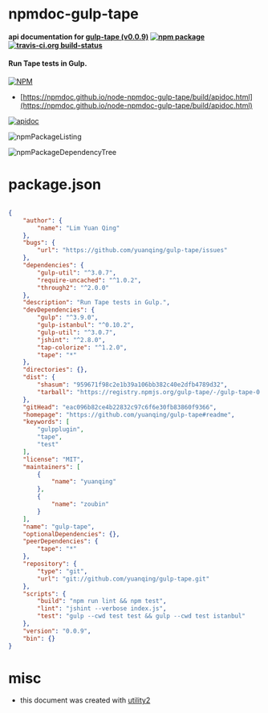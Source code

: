 # npmdoc-gulp-tape

#### api documentation for  [gulp-tape (v0.0.9)](https://github.com/yuanqing/gulp-tape#readme)  [![npm package](https://img.shields.io/npm/v/npmdoc-gulp-tape.svg?style=flat-square)](https://www.npmjs.org/package/npmdoc-gulp-tape) [![travis-ci.org build-status](https://api.travis-ci.org/npmdoc/node-npmdoc-gulp-tape.svg)](https://travis-ci.org/npmdoc/node-npmdoc-gulp-tape)

#### Run Tape tests in Gulp.

[![NPM](https://nodei.co/npm/gulp-tape.png?downloads=true&downloadRank=true&stars=true)](https://www.npmjs.com/package/gulp-tape)

- [https://npmdoc.github.io/node-npmdoc-gulp-tape/build/apidoc.html](https://npmdoc.github.io/node-npmdoc-gulp-tape/build/apidoc.html)

[![apidoc](https://npmdoc.github.io/node-npmdoc-gulp-tape/build/screenCapture.buildCi.browser.%252Ftmp%252Fbuild%252Fapidoc.html.png)](https://npmdoc.github.io/node-npmdoc-gulp-tape/build/apidoc.html)

![npmPackageListing](https://npmdoc.github.io/node-npmdoc-gulp-tape/build/screenCapture.npmPackageListing.svg)

![npmPackageDependencyTree](https://npmdoc.github.io/node-npmdoc-gulp-tape/build/screenCapture.npmPackageDependencyTree.svg)



# package.json

```json

{
    "author": {
        "name": "Lim Yuan Qing"
    },
    "bugs": {
        "url": "https://github.com/yuanqing/gulp-tape/issues"
    },
    "dependencies": {
        "gulp-util": "^3.0.7",
        "require-uncached": "^1.0.2",
        "through2": "^2.0.0"
    },
    "description": "Run Tape tests in Gulp.",
    "devDependencies": {
        "gulp": "^3.9.0",
        "gulp-istanbul": "^0.10.2",
        "gulp-util": "^3.0.7",
        "jshint": "^2.8.0",
        "tap-colorize": "^1.2.0",
        "tape": "*"
    },
    "directories": {},
    "dist": {
        "shasum": "959671f98c2e1b39a106bb382c40e2dfb4789d32",
        "tarball": "https://registry.npmjs.org/gulp-tape/-/gulp-tape-0.0.9.tgz"
    },
    "gitHead": "eac096b82ce4b22832c97c6f6e30fb83860f9366",
    "homepage": "https://github.com/yuanqing/gulp-tape#readme",
    "keywords": [
        "gulpplugin",
        "tape",
        "test"
    ],
    "license": "MIT",
    "maintainers": [
        {
            "name": "yuanqing"
        },
        {
            "name": "zoubin"
        }
    ],
    "name": "gulp-tape",
    "optionalDependencies": {},
    "peerDependencies": {
        "tape": "*"
    },
    "repository": {
        "type": "git",
        "url": "git://github.com/yuanqing/gulp-tape.git"
    },
    "scripts": {
        "build": "npm run lint && npm test",
        "lint": "jshint --verbose index.js",
        "test": "gulp --cwd test test && gulp --cwd test istanbul"
    },
    "version": "0.0.9",
    "bin": {}
}
```



# misc
- this document was created with [utility2](https://github.com/kaizhu256/node-utility2)
